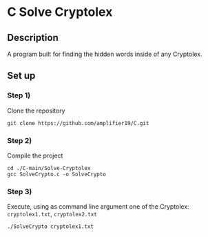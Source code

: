 # C Solve Cryptolex

## Description

A program built for finding the hidden words inside of any Cryptolex. 

## Set up

### Step 1)
Clone the repository
```
git clone https://github.com/amplifier19/C.git
```

### Step 2)
Compile the project
```
cd ./C-main/Solve-Cryptolex
gcc SolveCrypto.c -o SolveCrypto
```

### Step 3)
Execute, using as command line argument one of the Cryptolex: `cryptolex1.txt`, `cryptolex2.txt` 
```
./SolveCrypto cryptolex1.txt
```
